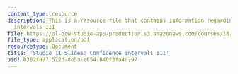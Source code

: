 ```yaml
---
content_type: resource
description: This is a resource file that contains information regarding confidence
  intervals III
file: https://ol-ocw-studio-app-production.s3.amazonaws.com/courses/18-05-introduction-to-probability-and-statistics-spring-2014/b362f877572d8e5ae654840f3fa48797_MIT18_05S14_studio11_slides.pdf
file_type: application/pdf
resourcetype: Document
title: 'Studio 11 Slides: Confidence intervals III'
uid: b362f877-572d-8e5a-e654-840f3fa48797
---
```

